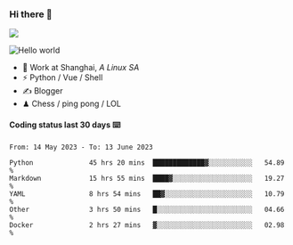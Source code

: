### Hi there 👋
![](https://komarev.com/ghpvc/?username=Xuhandsome)


<img src="https://github-readme-stats.vercel.app/api?username=XuHandsome&show_icons=true&theme=merko" alt="Hello world">

<br/>

- 🍻  Work at Shanghai, _A Linux SA_
- ⚡  Python / Vue / Shell
- ✍️  Blogger
- ♟  Chess / ping pong / LOL

#### Coding status last 30 days ⌨️

<!--START_SECTION:waka-->

```text
From: 14 May 2023 - To: 13 June 2023

Python              45 hrs 20 mins  █████████████▓░░░░░░░░░░░   54.89 %
Markdown            15 hrs 55 mins  ████▓░░░░░░░░░░░░░░░░░░░░   19.27 %
YAML                8 hrs 54 mins   ██▓░░░░░░░░░░░░░░░░░░░░░░   10.79 %
Other               3 hrs 50 mins   █░░░░░░░░░░░░░░░░░░░░░░░░   04.66 %
Docker              2 hrs 27 mins   ▓░░░░░░░░░░░░░░░░░░░░░░░░   02.98 %
```

<!--END_SECTION:waka-->
